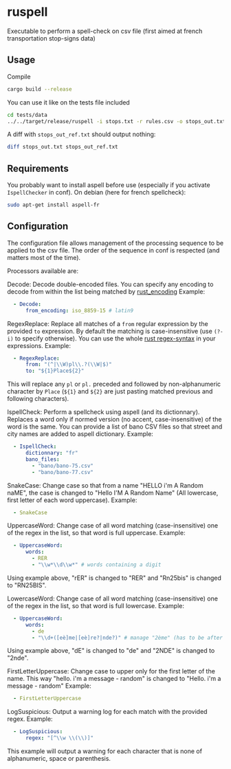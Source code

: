 ruspell
=======

Executable to perform a spell-check on csv file
(first aimed at french transportation stop-signs data)


Usage
-----

Compile
```bash
cargo build --release
```

You can use it like on the tests file included
```bash
cd tests/data
../../target/release/ruspell -i stops.txt -r rules.csv -o stops_out.txt -c conf/config-fr_idf.yml
```
A diff with `stops_out_ref.txt` should output nothing:
```bash
diff stops_out.txt stops_out_ref.txt
```


Requirements
------------

You probably want to install aspell before use
(especially if you activate `IspellChecker` in conf).
On debian (here for french spellcheck):
```bash
sudo apt-get install aspell-fr
```


Configuration
-------------

The configuration file allows management of the processing sequence to be applied to the csv file.
The order of the sequence in conf is respected (and matters most of the time).

Processors available are:

Decode:
Decode double-encoded files.
You can specify any encoding to decode from within the list being matched by
[rust_encoding](https://github.com/lifthrasiir/rust-encoding/blob/master/src/label.rs)
Example:
```yaml
  - Decode:
      from_encoding: iso_8859-15 # latin9
```

RegexReplace:
Replace all matches of a `from` regular expression by the provided `to` expression.
By default the matching is case-insensitive (use `(?-i)` to specify otherwise).
You can use the whole [rust regex-syntax](https://doc.rust-lang.org/regex/regex/index.html#syntax)
in your expressions.
Example:
```yaml
  - RegexReplace:
      from: "(^|\\W)pl\\.?(\\W|$)"
      to: "${1}Place${2}"
```
This will replace any `pl` or `pl.` preceded and followed by non-alphanumeric character
by `Place` (`${1}` and `${2}` are just pasting matched previous and following characters).


IspellCheck:
Perform a spellcheck using aspell (and its dictionnary).
Replaces a word only if normed version (no accent, case-insensitive) of the word is the same.
You can provide a list of bano CSV files so that
street and city names are added to aspell dictionary.
Example:
```yaml
  - IspellCheck:
      dictionnary: "fr"
      bano_files:
        - "bano/bano-75.csv"
        - "bano/bano-77.csv"
```


SnakeCase:
Change case so that from a name "HELLO i'm A Random naME",
the case is changed to "Hello I'M A Random Name"
(All lowercase, first letter of each word uppercase).
Example:
```yaml
  - SnakeCase
```


UppercaseWord:
Change case of all word matching (case-insensitive) one of the regex in the list,
so that word is full uppercase.
Example:
```yaml
  - UppercaseWord:
      words:
        - RER
        - "\\w*\\d\\w*" # words containing a digit
```
Using example above, "rER" is changed to "RER" and
"Rn25bis" is changed to "RN25BIS".


LowercaseWord:
Change case of all word matching (case-insensitive) one of the regex in the list,
so that word is full lowercase.
Example:
```yaml
  - UppercaseWord:
      words:
        - de
        - "\\d+([eè]me|[eè]re?|nde?)" # manage "2ème" (has to be after uppercase management)
```
Using example above, "dE" is changed to "de" and
"2NDE" is changed to "2nde".


FirstLetterUppercase:
Change case to upper only for the first letter of the name.
This way "hello. i'm a message - random" is changed to "Hello. i'm a message - random"
Example:
```yaml
  - FirstLetterUppercase
```


LogSuspicious:
Output a warning log for each match with the provided regex.
Example:
```yaml
  - LogSuspicious:
      regex: "[^\\w \\(\\)]"
```
This example will output a warning for each character that
is none of alphanumeric, space or parenthesis.
